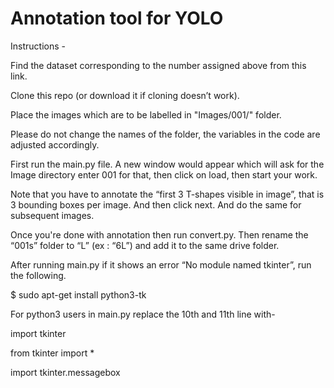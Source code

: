 # Annotation tool for YOLO
Instructions -

Find the dataset corresponding to the number assigned above from this link.

Clone this repo (or download it if cloning doesn’t work).

Place the images which are to be labelled in "Images/001/" folder.

Please do not change the names of the folder, the variables in the code are adjusted accordingly.

First run the main.py file. A new window would appear which will ask for the Image directory enter 001 for that, then click on load, then start your work.

Note that you have to annotate the “first 3 T-shapes visible in image”, that is 3 bounding boxes per image. And then click next. And do the same for subsequent images.

Once you're done with annotation then run convert.py. Then rename the “001s” folder to “<number>L” (ex : “6L”) and add it to the same drive folder.

After running main.py if it shows an error “No module named tkinter”, run the following.

$ sudo apt-get install python3-tk

For python3 users in main.py replace the 10th and 11th line with-

import tkinter

from tkinter import *

import tkinter.messagebox


